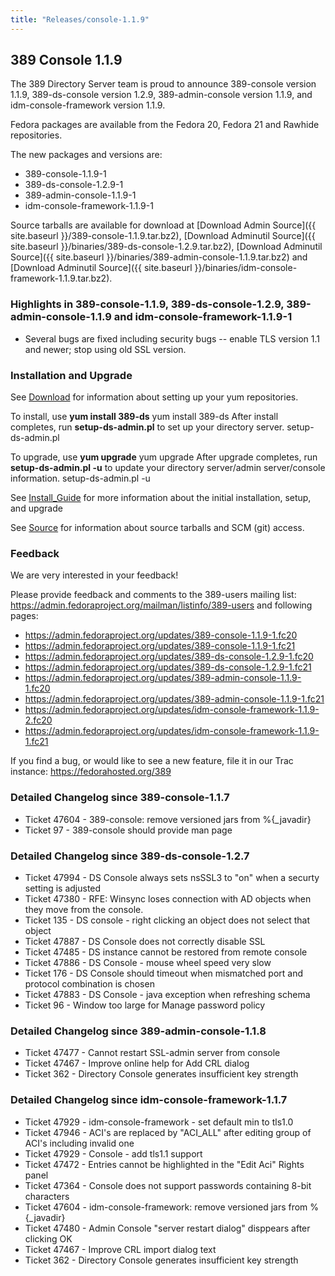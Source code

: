 ```yaml
---
title: "Releases/console-1.1.9"
---
```

389 Console 1.1.9
-----------------------------

The 389 Directory Server team is proud to announce 389-console version 1.1.9, 389-ds-console version 1.2.9, 389-admin-console version 1.1.9, and idm-console-framework version 1.1.9.

Fedora packages are available from the Fedora 20, Fedora 21 and Rawhide repositories.

The new packages and versions are:

-   389-console-1.1.9-1
-   389-ds-console-1.2.9-1
-   389-admin-console-1.1.9-1
-   idm-console-framework-1.1.9-1

Source tarballs are available for download at [Download Admin Source]({{ site.baseurl }}/389-console-1.1.9.tar.bz2), 
[Download Adminutil Source]({{ site.baseurl }}/binaries/389-ds-console-1.2.9.tar.bz2), 
[Download Adminutil Source]({{ site.baseurl }}/binaries/389-admin-console-1.1.9.tar.bz2) and 
[Download Adminutil Source]({{ site.baseurl }}/binaries/idm-console-framework-1.1.9.tar.bz2).

### Highlights in 389-console-1.1.9, 389-ds-console-1.2.9, 389-admin-console-1.1.9 and idm-console-framework-1.1.9-1

-   Several bugs are fixed including security bugs -- enable TLS version 1.1 and newer; stop using old SSL version.

### Installation and Upgrade

See [Download](../download.html) for information about setting up your yum repositories.

To install, use **yum install 389-ds** yum install 389-ds After install completes, run **setup-ds-admin.pl** to set up your directory server. setup-ds-admin.pl

To upgrade, use **yum upgrade** yum upgrade After upgrade completes, run **setup-ds-admin.pl -u** to update your directory server/admin server/console information. setup-ds-admin.pl -u

See [Install\_Guide](../legacy/install-guide.html) for more information about the initial installation, setup, and upgrade

See [Source](../development/source.html) for information about source tarballs and SCM (git) access.

### Feedback

We are very interested in your feedback!

Please provide feedback and comments to the 389-users mailing list: <https://admin.fedoraproject.org/mailman/listinfo/389-users> and following pages:

-   <https://admin.fedoraproject.org/updates/389-console-1.1.9-1.fc20>
-   <https://admin.fedoraproject.org/updates/389-console-1.1.9-1.fc21>
-   <https://admin.fedoraproject.org/updates/389-ds-console-1.2.9-1.fc20>
-   <https://admin.fedoraproject.org/updates/389-ds-console-1.2.9-1.fc21>
-   <https://admin.fedoraproject.org/updates/389-admin-console-1.1.9-1.fc20>
-   <https://admin.fedoraproject.org/updates/389-admin-console-1.1.9-1.fc21>
-   <https://admin.fedoraproject.org/updates/idm-console-framework-1.1.9-2.fc20>
-   <https://admin.fedoraproject.org/updates/idm-console-framework-1.1.9-1.fc21>

If you find a bug, or would like to see a new feature, file it in our Trac instance: <https://fedorahosted.org/389>

### Detailed Changelog since 389-console-1.1.7

-   Ticket 47604 - 389-console: remove versioned jars from %{_javadir}
-   Ticket 97    - 389-console should provide man page

### Detailed Changelog since 389-ds-console-1.2.7

-   Ticket 47994 - DS Console always sets nsSSL3 to "on" when a securty setting is adjusted
-   Ticket 47380 - RFE: Winsync loses connection with AD objects when they move from the console.
-   Ticket 135   - DS console - right clicking an object does not select that object
-   Ticket 47887 - DS Console does not correctly disable SSL
-   Ticket 47485 - DS instance cannot be restored from remote console
-   Ticket 47886 - DS Console - mouse wheel speed very slow
-   Ticket 176   - DS Console should timeout when mismatched port and protocol combination is chosen
-   Ticket 47883 - DS Console - java exception when refreshing  schema
-   Ticket 96    - Window too large for Manage password policy

### Detailed Changelog since 389-admin-console-1.1.8

-   Ticket 47477 - Cannot restart SSL-admin server from console
-   Ticket 47467 - Improve online help for Add CRL dialog
-   Ticket 362   - Directory Console generates insufficient key strength

### Detailed Changelog since idm-console-framework-1.1.7

-   Ticket 47929 - idm-console-framework - set default min to tls1.0
-   Ticket 47946 - ACI's are replaced by "ACI_ALL" after editing group of ACI's including invalid one
-   Ticket 47929 - Console - add tls1.1 support
-   Ticket 47472 - Entries cannot be highlighted in the "Edit Aci" Rights panel
-   Ticket 47364 - Console does not support passwords containing  8-bit characters
-   Ticket 47604 - idm-console-framework: remove versioned jars from %{_javadir}
-   Ticket 47480 - Admin Console "server restart dialog" disppears after clicking OK
-   Ticket 47467 - Improve CRL import dialog text
-   Ticket 362   - Directory Console generates insufficient key strength

